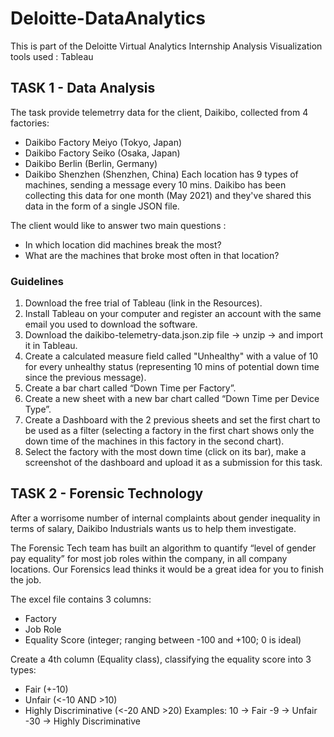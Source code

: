 # Deloitte-DataAnalytics
This is part of the Deloitte Virtual Analytics Internship Analysis
Visualization tools used : Tableau

## TASK 1 - Data Analysis
The task provide telemetrry data for the client, Daikibo, collected from 4 factories:
  - Daikibo Factory Meiyo (Tokyo, Japan)
  - Daikibo Factory Seiko (Osaka, Japan)
  - Daikibo Berlin (Berlin, Germany)
  - Daikibo Shenzhen (Shenzhen, China)
Each location has 9 types of machines, sending a message every 10 mins. Daikibo has been collecting this data for one month (May 2021) and they've shared this data in the form of a single JSON file.

The client would like to answer two main questions :
  - In which location did machines break the most?
  - What are the machines that broke most often in that location?
    
### Guidelines
1. Download the free trial of Tableau (link in the Resources).
2. Install Tableau on your computer and register an account with the same email you used to download the software.
3. Download the daikibo-telemetry-data.json.zip file -> unzip -> and import it in Tableau.
4. Create a calculated measure field called "Unhealthy" with a value of 10 for every unhealthy status (representing 10 mins of potential down time since the previous message).
5. Create a bar chart called “Down Time per Factory”.
6. Create a new sheet with a new bar chart called “Down Time per Device Type”.
7. Create a Dashboard with the 2 previous sheets and set the first chart to be used as a filter (selecting a factory in the first chart shows only the down time of the machines in this factory in the second chart).
8. Select the factory with the most down time (click on its bar), make a screenshot of the dashboard and upload it as a submission for this task.

## TASK 2 - Forensic Technology
After a worrisome number of internal complaints about gender inequality in terms of salary, Daikibo Industrials wants us to help them investigate.

The Forensic Tech team has built an algorithm to quantify “level of gender pay equality” for most job roles within the company, in all company locations. Our Forensics lead thinks it would be a great idea for you to finish the job.

The excel file contains 3 columns:
  - Factory
  - Job Role
  - Equality Score (integer; ranging between -100 and +100; 0 is ideal)
    
Create a 4th column (Equality class), classifying the equality score into 3 types:
  - Fair (+-10)
  - Unfair (<-10 AND >10)
  - Highly Discriminative (<-20 AND >20)
Examples:
  10 → Fair
  -9 → Unfair
  -30 → Highly Discriminative
